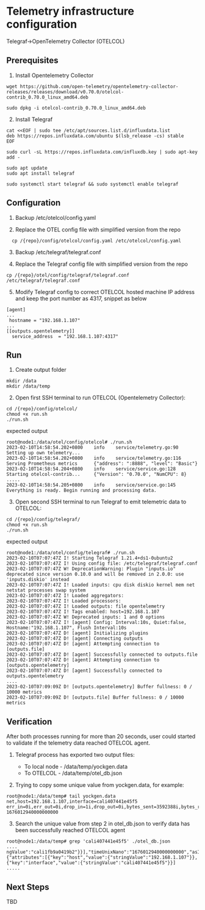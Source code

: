 # Telemetry infrastructure configuration
Telegraf->OpenTelemetry Collector (OTELCOL)

## Prerequisites

1. Install Opentelemetry Collector
```
wget https://github.com/open-telemetry/opentelemetry-collector-releases/releases/download/v0.70.0/otelcol-contrib_0.70.0_linux_amd64.deb

sudo dpkg -i otelcol-contrib_0.70.0_linux_amd64.deb
```

2. Install Telegraf
```
cat <<EOF | sudo tee /etc/apt/sources.list.d/influxdata.list
deb https://repos.influxdata.com/ubuntu $(lsb_release -cs) stable
EOF

sudo curl -sL https://repos.influxdata.com/influxdb.key | sudo apt-key add -

sudo apt update
sudo apt install telegraf

sudo systemctl start telegraf && sudo systemctl enable telegraf
```

## Configuration
1. Backup /etc/otelcol/config.yaml

2. Replace the OTEL config file with simplified version from the repo
```
  cp /{repo}/config/otelcol/config.yaml /etc/otelcol/config.yaml
```

3. Backup /etc/telegraf/telegraf.conf

4. Replace the Telegraf config file with simplified version from the repo
```
cp /{repo}/otel/config/telegraf/telegraf.conf /etc/telegraf/telegraf.conf
```

5. Modify Telegraf config to correct OTELCOL hosted machine IP address and keep the port number as 4317, snippet as below 

```
[agent]
...
 hostname = "192.168.1.107"
...
[[outputs.opentelemetry]]
  service_address  = "192.168.1.107:4317"
```

## Run
1. Create output folder
```
mkdir /data
mkdir /data/temp
```

2. Open first SSH terminal to run OTELCOL (Opentelemetry Collector):

```
cd /{repo}/config/otelcol/
chmod +x run.sh
./run.sh
```

expected output
```
root@node1:/data/otel/config/otelcol# ./run.sh
2023-02-10T14:58:54.202+0800    info    service/telemetry.go:90 Setting up own telemetry...
2023-02-10T14:58:54.202+0800    info    service/telemetry.go:116        Serving Prometheus metrics      {"address": ":8888", "level": "Basic"}
2023-02-10T14:58:54.204+0800    info    service/service.go:128  Starting otelcol-contrib...     {"Version": "0.70.0", "NumCPU": 8}
.....
2023-02-10T14:58:54.205+0800    info    service/service.go:145  Everything is ready. Begin running and processing data.
```

3. Open second SSH terminal to run Telegraf to emit telemetric data to OTELCOL:

```
cd /{repo}/config/telegraf/
chmod +x run.sh
./run.sh
```
expected output
```
root@node1:/data/otel/config/telegraf# ./run.sh
2023-02-10T07:07:47Z I! Starting Telegraf 1.21.4+ds1-0ubuntu2
2023-02-10T07:07:47Z I! Using config file: /etc/telegraf/telegraf.conf
2023-02-10T07:07:47Z W! DeprecationWarning: Plugin "inputs.io" deprecated since version 0.10.0 and will be removed in 2.0.0: use 'inputs.diskio' instead
2023-02-10T07:07:47Z I! Loaded inputs: cpu disk diskio kernel mem net netstat processes swap system
2023-02-10T07:07:47Z I! Loaded aggregators:
2023-02-10T07:07:47Z I! Loaded processors:
2023-02-10T07:07:47Z I! Loaded outputs: file opentelemetry
2023-02-10T07:07:47Z I! Tags enabled: host=192.168.1.107
2023-02-10T07:07:47Z W! Deprecated inputs: 1 and 0 options
2023-02-10T07:07:47Z I! [agent] Config: Interval:10s, Quiet:false, Hostname:"192.168.1.107", Flush Interval:10s
2023-02-10T07:07:47Z D! [agent] Initializing plugins
2023-02-10T07:07:47Z D! [agent] Connecting outputs
2023-02-10T07:07:47Z D! [agent] Attempting connection to [outputs.file]
2023-02-10T07:07:47Z D! [agent] Successfully connected to outputs.file
2023-02-10T07:07:47Z D! [agent] Attempting connection to [outputs.opentelemetry]
2023-02-10T07:07:47Z D! [agent] Successfully connected to outputs.opentelemetry
....
2023-02-10T07:09:09Z D! [outputs.opentelemetry] Buffer fullness: 0 / 10000 metrics
2023-02-10T07:09:09Z D! [outputs.file] Buffer fullness: 0 / 10000 metrics
```

## Verification
After both processes running for more than 20 seconds, user could started to validate if the telemetry data reached OTELCOL agent.

1. Telegraf process has exported two output files:
   * To local node - /data/temp/yockgen.data
   * To OTELCOL - /data/temp/otel_db.json

2. Trying to copy some unique value from yockgen.data, for example:
```
root@node1:/data/temp# tail yockgen.data
net,host=192.168.1.107,interface=cali407441e45f5 err_in=0i,err_out=0i,drop_in=1i,drop_out=0i,bytes_sent=3592388i,bytes_recv=3569786i,packets_sent=34704i,packets_recv=33906i 1676012940000000000
```

3. Search the unique value from step 2 in otel_db.json to verify data has been successfully reached OTELCOL agent
```
root@node1:/data/temp# grep 'cali407441e45f5' ./otel_db.json
....
ngValue":"cali1fb9a0419b2"}}],"timeUnixNano":"1676012940000000000","asInt":"0"},{"attributes":[{"key":"host","value":{"stringValue":"192.168.1.107"}},{"key":"interface","value":{"stringValue":"cali407441e45f5"}}]
.....
```

## Next Steps
TBD

